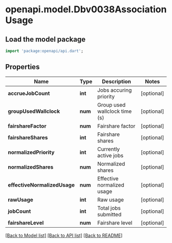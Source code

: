 # openapi.model.Dbv0038AssociationUsage

## Load the model package
```dart
import 'package:openapi/api.dart';
```

## Properties
Name | Type | Description | Notes
------------ | ------------- | ------------- | -------------
**accrueJobCount** | **int** | Jobs accuring priority | [optional] 
**groupUsedWallclock** | **num** | Group used wallclock time (s) | [optional] 
**fairshareFactor** | **num** | Fairshare factor | [optional] 
**fairshareShares** | **int** | Fairshare shares | [optional] 
**normalizedPriority** | **int** | Currently active jobs | [optional] 
**normalizedShares** | **num** | Normalized shares | [optional] 
**effectiveNormalizedUsage** | **num** | Effective normalized usage | [optional] 
**rawUsage** | **int** | Raw usage | [optional] 
**jobCount** | **int** | Total jobs submitted | [optional] 
**fairshareLevel** | **num** | Fairshare level | [optional] 

[[Back to Model list]](../README.md#documentation-for-models) [[Back to API list]](../README.md#documentation-for-api-endpoints) [[Back to README]](../README.md)


